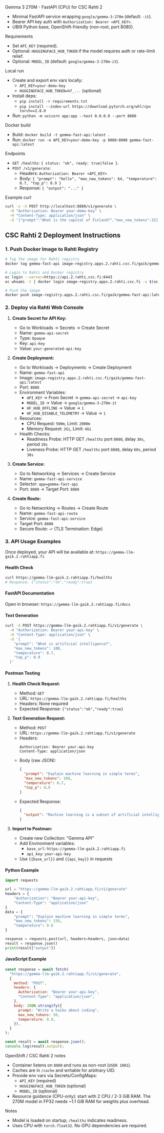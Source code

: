Gemma 3 270M - FastAPI (CPU) for CSC Rahti 2

- Minimal FastAPI service wrapping `google/gemma-3-270m` (default: `-it`).
- Bearer API key auth with `Authorization: Bearer <API_KEY>`.
- UBI9 Python base, OpenShift-friendly (non-root, port 8080).

Requirements

- Set `API_KEY` (required).
- Optional: `HUGGINGFACE_HUB_TOKEN` if the model requires auth or rate-limit relief.
- Optional: `MODEL_ID` (default: `google/gemma-3-270m-it`).

Local run

- Create and export env vars locally:
  - `API_KEY=your-demo-key`
  - `HUGGINGFACE_HUB_TOKEN=hf_...` (optional)
- Install deps:
  - `pip install -r requirements.txt`
  - `pip install --index-url https://download.pytorch.org/whl/cpu torch==2.8.0`
- Run: `python -m uvicorn app:app --host 0.0.0.0 --port 8080`

Docker build

- Build: `docker build -t gemma-fast-api:latest .`
- Run: `docker run -e API_KEY=your-demo-key -p 8080:8080 gemma-fast-api:latest`

Endpoints

- `GET /healthz`: `{ status: "ok", ready: true|false }`.
- `POST /v1/generate`:
  - Headers: `Authorization: Bearer <API_KEY>`
  - Body: `{ "prompt": "hello", "max_new_tokens": 64, "temperature": 0.7, "top_p": 0.9 }`
  - Response: `{ "output": "..." }`

Example curl

```bash
curl -s -X POST http://localhost:8080/v1/generate \
  -H "Authorization: Bearer your-demo-key" \
  -H "Content-Type: application/json" \
  -d '{"prompt":"What is the capital of Finland?","max_new_tokens":32}'
```

## CSC Rahti 2 Deployment Instructions

### 1. Push Docker Image to Rahti Registry

```bash
# Tag the image for Rahti registry
docker tag gemma-fast-api image-registry.apps.2.rahti.csc.fi/gaik/gemma-fast-api:latest

# Login to Rahti and Docker registry
oc login --server=https://api.2.rahti.csc.fi:6443
oc whoami -t | docker login image-registry.apps.2.rahti.csc.fi -u $(oc whoami) --password-stdin

# Push the image
docker push image-registry.apps.2.rahti.csc.fi/gaik/gemma-fast-api:latest
```

### 2. Deploy via Rahti Web Console

1. **Create Secret for API Key:**

   - Go to Workloads → Secrets → Create Secret
   - Name: `gemma-api-secret`
   - Type: `Opaque`
   - Key: `api-key`
   - Value: `your-generated-api-key`

2. **Create Deployment:**

   - Go to Workloads → Deployments → Create Deployment
   - Name: `gemma-fast-api`
   - Image: `image-registry.apps.2.rahti.csc.fi/gaik/gemma-fast-api:latest`
   - Port: `8080`
   - Environment Variables:
     - `API_KEY` → From Secret → `gemma-api-secret` → `api-key`
     - `MODEL_ID` → Value → `google/gemma-3-270m-it`
     - `HF_HUB_OFFLINE` → Value → `1`
     - `HF_HUB_DISABLE_TELEMETRY` → Value → `1`
   - Resources:
     - CPU Request: `500m`, Limit: `2000m`
     - Memory Request: `2Gi`, Limit: `4Gi`
   - Health Checks:
     - Readiness Probe: HTTP GET `/healthz` port `8080`, delay `30s`, period `10s`
     - Liveness Probe: HTTP GET `/healthz` port `8080`, delay `60s`, period `30s`

3. **Create Service:**

   - Go to Networking → Services → Create Service
   - Name: `gemma-fast-api-service`
   - Selector: `app=gemma-fast-api`
   - Port: `8080` → Target Port: `8080`

4. **Create Route:**
   - Go to Networking → Routes → Create Route
   - Name: `gemma-fast-api-route`
   - Service: `gemma-fast-api-service`
   - Target Port: `8080`
   - Secure Route: ✓ (TLS Termination: Edge)

### 3. API Usage Examples

Once deployed, your API will be available at: `https://gemma-llm-gaik.2.rahtiapp.fi`

#### Health Check

```bash
curl https://gemma-llm-gaik.2.rahtiapp.fi/healthz
# Response: {"status":"ok","ready":true}
```

#### FastAPI Documentation

Open in browser: `https://gemma-llm-gaik.2.rahtiapp.fi/docs`

#### Text Generation

```bash
curl -X POST https://gemma-llm-gaik.2.rahtiapp.fi/v1/generate \
  -H "Authorization: Bearer your-api-key" \
  -H "Content-Type: application/json" \
  -d '{
    "prompt": "What is artificial intelligence?",
    "max_new_tokens": 100,
    "temperature": 0.7,
    "top_p": 0.9
  }'
```

#### Postman Testing

1. **Health Check Request:**
   - Method: `GET`
   - URL: `https://gemma-llm-gaik.2.rahtiapp.fi/healthz`
   - Headers: None required
   - Expected Response: `{"status":"ok","ready":true}`

2. **Text Generation Request:**
   - Method: `POST`
   - URL: `https://gemma-llm-gaik.2.rahtiapp.fi/v1/generate`
   - Headers:
     ```
     Authorization: Bearer your-api-key
     Content-Type: application/json
     ```
   - Body (raw JSON):
     ```json
     {
       "prompt": "Explain machine learning in simple terms",
       "max_new_tokens": 100,
       "temperature": 0.7,
       "top_p": 0.9
     }
     ```
   - Expected Response:
     ```json
     {
       "output": "Machine learning is a subset of artificial intelligence..."
     }
     ```

3. **Import to Postman:**
   - Create new Collection: "Gemma API"
   - Add Environment variables:
     - `base_url`: `https://gemma-llm-gaik.2.rahtiapp.fi`
     - `api_key`: `your-api-key`
   - Use `{{base_url}}` and `{{api_key}}` in requests

#### Python Example

```python
import requests

url = "https://gemma-llm-gaik.2.rahtiapp.fi/v1/generate"
headers = {
    "Authorization": "Bearer your-api-key",
    "Content-Type": "application/json"
}
data = {
    "prompt": "Explain machine learning in simple terms",
    "max_new_tokens": 150,
    "temperature": 0.8
}

response = requests.post(url, headers=headers, json=data)
result = response.json()
print(result["output"])
```

#### JavaScript Example

```javascript
const response = await fetch(
  "https://gemma-llm-gaik.2.rahtiapp.fi/v1/generate",
  {
    method: "POST",
    headers: {
      Authorization: "Bearer your-api-key",
      "Content-Type": "application/json",
    },
    body: JSON.stringify({
      prompt: "Write a haiku about coding",
      max_new_tokens: 50,
      temperature: 0.9,
    }),
  }
);

const result = await response.json();
console.log(result.output);
```

OpenShift / CSC Rahti 2 notes

- Container listens on `8080` and runs as non-root (`USER 1001`).
- Caches are in `/cache` and writable for arbitrary UID.
- Provide env vars via Secrets/ConfigMaps:
  - `API_KEY` (required)
  - `HUGGINGFACE_HUB_TOKEN` (optional)
  - `MODEL_ID` (optional)
- Resource guidance (CPU-only): start with 2 CPU / 2-3 GiB RAM. The 270M model in FP32 needs ~1.1 GiB RAM for weights plus overhead.

Notes

- Model is loaded on startup; `/healthz` indicates readiness.
- Uses CPU with `torch.float32`. No GPU dependencies are required.

